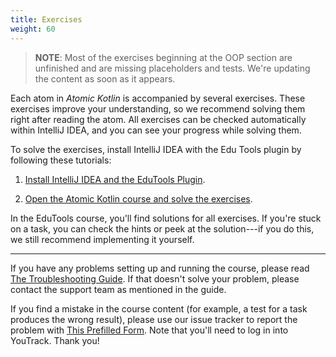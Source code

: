 ```yaml
---
title: Exercises
weight: 60
---
```


> **NOTE**: Most of the exercises beginning at the OOP section are unfinished
> and are missing placeholders and tests. We're updating the content as soon as it
> appears.

Each atom in *Atomic Kotlin* is accompanied by several exercises. These
exercises improve your understanding, so we recommend solving them right after
reading the atom. All exercises can be checked automatically within IntelliJ
IDEA, and you can see your progress while solving them.

To solve the exercises, install IntelliJ IDEA with the Edu Tools plugin by
following these tutorials:

1. [Install IntelliJ IDEA and the EduTools
Plugin](https://www.jetbrains.com/help/education/install-edutools-plugin.html).

2. [Open the Atomic Kotlin course and solve the
exercises](https://www.jetbrains.com/help/education/learner-start-guide.html?section=Atomic%20Kotlin).

In the EduTools course, you'll find solutions for all exercises. If you're
stuck on a task, you can check the hints or peek at the solution---if you do
this, we still recommend implementing it yourself.

------------------------------------------------------------------

If you have any problems setting up and running the course, please read [The
Troubleshooting Guide](https://www.jetbrains.com/help/education/troubleshooting-guide.html).
If that doesn't solve your problem, please contact the support team as mentioned
in the guide.

If you find a mistake in the course content (for example, a test for a task
produces the wrong result), please use our issue tracker to report the problem
with [This Prefilled
Form](https://youtrack.jetbrains.com/newIssue?project=EDC&summary=AtomicKotlin%3A%20%3C%3C%20atom%20%2B%20exercise%20%3E%3E&description=%3C%3C%20Describe%20the%20problem%20here%20%3E%3E&c=Subsystem%20Kotlin&c=Assignee%20svtk).
Note that you'll need to log in into YouTrack. Thank you!
